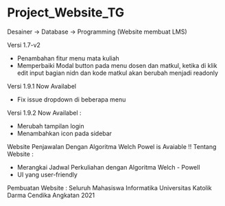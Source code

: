 # Project_Website_TG
Desainer -> Database -> Programming (Website membuat LMS)

Versi 1.7-v2 
- Penambahan fitur menu mata kuliah
- Memperbaiki Modal button pada menu dosen dan matkul, ketika di klik edit input bagian nidn dan kode matkul akan berubah menjadi readonly

Versi 1.9.1 Now Availabel
- Fix issue dropdown di beberapa menu

Versi 1.9.2 Now Availabel :
- Merubah tampilan login
- Menambahkan icon pada sidebar

Website Penjawalan Dengan Algoritma Welch Powel is Avaiable !!
Tentang Website :
- Merangkai Jadwal Perkuliahan dengan Algoritma Welch - Powell
- UI yang user-friendly

Pembuatan Website :
Seluruh Mahasiswa Informatika Universitas Katolik Darma Cendika Angkatan 2021
